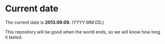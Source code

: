 # Current date

The current date is **2013.09.09.** (YYYY.MM.DD.)

This repository will be good when the world ends, so we will know how long it lasted.